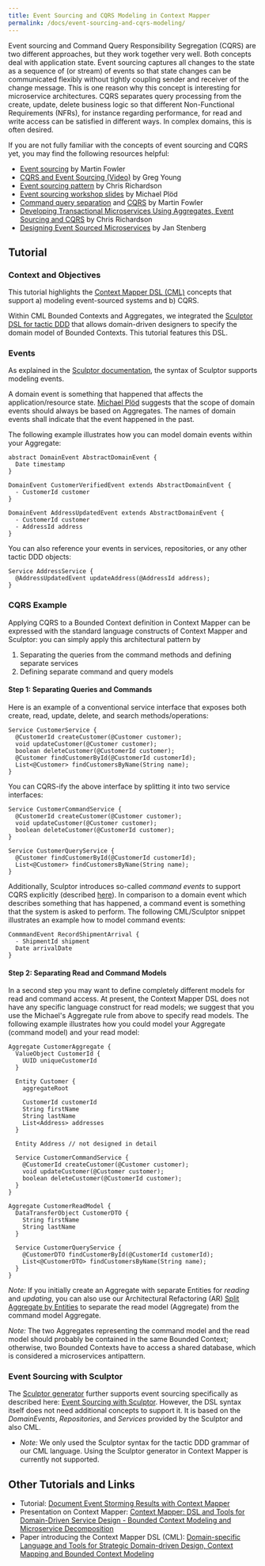 ```yaml
---
title: Event Sourcing and CQRS Modeling in Context Mapper
permalink: /docs/event-sourcing-and-cqrs-modeling/
---
```


Event sourcing and Command Query Responsibility Segregation (CQRS) are two different approaches, but they work together very well. Both concepts deal with application state.
Event sourcing captures all changes to the state as a sequence of (or stream) of events so that state changes can be communicated flexibly without tightly coupling sender and receiver of the change message. This is one reason why this concept is interesting for microservice architectures. 
CQRS separates query processing from the create, update, delete business logic so that different Non-Functional Requirements (NFRs), for instance regarding performance, for read and write access can be satisfied in different ways. In complex domains, this is often desired. 

If you are not fully familiar with the concepts of event sourcing and CQRS yet, you may find the following resources helpful:

 * [Event sourcing](https://martinfowler.com/eaaDev/EventSourcing.html) by Martin Fowler
 * [CQRS and Event Sourcing (Video)](https://www.youtube.com/watch?v=JHGkaShoyNs) by Greg Young
 * [Event sourcing pattern](https://microservices.io/patterns/data/event-sourcing.html) by Chris Richardson
 * [Event sourcing workshop slides](https://speakerdeck.com/mploed/event-sourcing-workshop-at-software-architecture-summit-2016) by Michael Plöd
 * [Command query separation](https://martinfowler.com/bliki/CommandQuerySeparation.html) and [CQRS](https://martinfowler.com/bliki/CQRS.html) by Martin Fowler
 * [Developing Transactional Microservices Using Aggregates, Event Sourcing and CQRS](https://www.infoq.com/articles/microservices-aggregates-events-cqrs-part-1-richardson/) by Chris Richardson
 * [Designing Event Sourced Microservices](https://www.infoq.com/news/2017/11/event-sourcing-microservices/) by Jan Stenberg
 
## Tutorial

### Context and Objectives 
This tutorial highlights the [Context Mapper DSL (CML)](/docs/language-reference/) concepts that support a) modeling event-sourced systems and b) CQRS. 

Within CML Bounded Contexts and Aggregates, we integrated the [Sculptor DSL for tactic DDD](http://sculptorgenerator.org/) that allows domain-driven designers to specify the domain model of Bounded Contexts. This tutorial features this DSL.

### Events
As explained in the [Sculptor documentation](http://sculptorgenerator.org/documentation/event-driven-tutorial), the syntax of Sculptor supports modeling events.

A domain event is something that happened that affects the application/resource state. [Michael Plöd](https://speakerdeck.com/mploed/event-sourcing-workshop-at-software-architecture-summit-2016)
suggests that the scope of domain events should always be based on Aggregates. The names of domain events shall indicate that the event happened in the past. 

The following example illustrates how you can model domain events within your Aggregate: 

```text
abstract DomainEvent AbstractDomainEvent {
  Date timestamp
}

DomainEvent CustomerVerifiedEvent extends AbstractDomainEvent {
  - CustomerId customer
}

DomainEvent AddressUpdatedEvent extends AbstractDomainEvent {
  - CustomerId customer  
  - AddressId address
}
```

You can also reference your events in services, repositories, or any other tactic DDD objects:

```text
Service AddressService {
  @AddressUpdatedEvent updateAddress(@AddressId address);
}
```

### CQRS Example
Applying CQRS to a Bounded Context definition in Context Mapper can be expressed with the standard language constructs of Context Mapper and Sculptor: you can simply apply this architectural pattern by 

1. Separating the queries from the command methods and defining separate services
2. Defining separate command and query models

#### Step 1: Separating Queries and Commands
Here is an example of a conventional service interface that exposes both create, read, update, delete, and search methods/operations:

```text
Service CustomerService {
  @CustomerId createCustomer(@Customer customer);
  void updateCustomer(@Customer customer);
  boolean deleteCustomer(@CustomerId customer);
  @Customer findCustomerById(@CustomerId customerId);
  List<@Customer> findCustomersByName(String name);
}
```

You can CQRS-ify the above interface by splitting it into two service interfaces:

```text
Service CustomerCommandService {
  @CustomerId createCustomer(@Customer customer);
  void updateCustomer(@Customer customer);
  boolean deleteCustomer(@CustomerId customer);
}

Service CustomerQueryService {
  @Customer findCustomerById(@CustomerId customerId);
  List<@Customer> findCustomersByName(String name);
}
```

Additionally, Sculptor introduces so-called *command events* to support CQRS explicitly (described [here](http://sculptorgenerator.org/documentation/event-driven-tutorial#commandevent)).
In comparison to a domain event which describes something that has happened, a command event is something that the system is asked to perform. The following CML/Sculptor snippet illustrates an example how to model command events:

```text
CommmandEvent RecordShipmentArrival {
  - ShipmentId shipment
  Date arrivalDate
}
```

#### Step 2: Separating Read and Command Models
In a second step you may want to define completely different models for read and command access. At present, the Context Mapper DSL does not 
have any specific language construct for read models; we suggest that you use the Michael's Aggregate rule from above to specify read models. 
The following example illustrates how you could model your Aggregate (command model) and your read model:

```text
Aggregate CustomerAggregate {
  ValueObject CustomerId {
    UUID uniqueCustomerId
  }

  Entity Customer {
    aggregateRoot

    CustomerId customerId
    String firstName
    String lastName
    List<Address> addresses
  }
 
  Entity Address // not designed in detail 

  Service CustomerCommandService {
    @CustomerId createCustomer(@Customer customer);
    void updateCustomer(@Customer customer);
    boolean deleteCustomer(@CustomerId customer);
  }
}

Aggregate CustomerReadModel {
  DataTransferObject CustomerDTO {
    String firstName
    String lastName
  }

  Service CustomerQueryService {
    @CustomerDTO findCustomerById(@CustomerId customerId);
    List<@CustomerDTO> findCustomersByName(String name);
  }
}
```

*Note:* If you initially create an Aggregate with separate Entities for _reading_ and _updating_, you can also use our Architectural Refactoring (AR) [Split Aggregate by Entities](/docs/ar-split-aggregate-by-entities/)
to separate the read model (Aggregate) from the command model Aggregate.

*Note:* The two Aggregates representing the command model and the read model should probably be contained in the same Bounded Context; otherwise, two Bounded Contexts have to access a shared database, which is considered a microservices antipattern.  

### Event Sourcing with Sculptor
The [Sculptor generator](http://sculptorgenerator.org) further supports event sourcing specifically as described here: 
[Event Sourcing with Sculptor](http://sculptorgenerator.org/2010/10/28/event-sourcing-with-sculptor). 
However, the DSL syntax itself does not need additional concepts to support it. It is based on the _DomainEvents_, _Repositories_, and _Services_ provided by the Sculptor and also CML.
  * *Note:* We only used the Sculptor syntax for the tactic DDD grammar of our CML language. Using the Sculptor generator in Context Mapper is currently not supported.

## Other Tutorials and Links
 * Tutorial: [Document Event Storming Results with Context Mapper](/docs/event-storming/)
 * Presentation on Context Mapper: [Context Mapper: DSL and Tools for Domain-Driven Service Design - Bounded Context Modeling and Microservice Decomposition](https://contextmapper.org/media/ZIOSK-ContextMapper4JUGv10p.pdf)
  * Paper introducing the Context Mapper DSL (CML): [Domain-specific Language and Tools for Strategic Domain-driven Design, Context Mapping and Bounded Context Modeling](https://doi.org/10.5220/0008910502990306)
 
